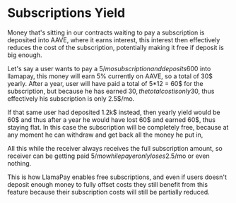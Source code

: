 # Subscriptions Yield

Money that's sitting in our contracts waiting to pay a subscription is deposited into AAVE, where it earns interest, this interest then effectively reduces the cost of the subscription, potentially making it free if deposit is big enough.

Let's say a user wants to pay a 5$/mo subscription and deposits 600$ into llamapay, this money will earn 5% currently on AAVE, so a total of 30$ yearly. After a year, user will have paid a total of 5\*12 = 60$ for the subscription, but because he has earned 30$, the total cost is only 30$, thus effectively his subscription is only 2.5$/mo.

If that same user had deposited 1.2k$ instead, then yearly yield would be 60$ and thus after a year he would have lost 60$ and earned 60$, thus staying flat. In this case the subscription will be completely free, because at any moment he can withdraw and get back all the money he put in,

All this while the receiver always receives the full subscription amount, so receiver can be getting paid 5$/mo while payer only loses 2.5$/mo or even nothing.

This is how LlamaPay enables free subscriptions, and even if users doesn't deposit enough money to fully offset costs they still benefit from this feature because their subscription costs will still be partially reduced.
